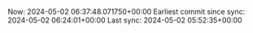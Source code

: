 Now: 2024-05-02 06:37:48.071750+00:00 Earliest commit since sync: 2024-05-02 06:24:01+00:00 Last sync: 2024-05-02 05:52:35+00:00
